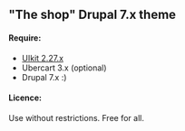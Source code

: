 ## "The shop" Drupal 7.x theme

#### Require:

- [UIkit 2.27.x](http://getuikit.com/v2/)
- Ubercart 3.x (optional)
- Drupal 7.x :)

#### Licence:

Use without restrictions. Free for all.